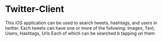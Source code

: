 # Twitter-Client
This iOS application can be used to search tweets, hashtags, and users in twitter. Each tweets can have one or more of the following:
Images, Text, Users, Hashtags, Urls
Each of which can be searched b tapping on them
